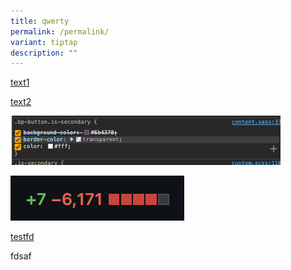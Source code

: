```yaml
---
title: qwerty
permalink: /permalink/
variant: tiptap
description: ""
---
```

<p><a href="link1-1-modified" rel="noopener noreferrer nofollow" target="_blank">text1</a></p><p><a href="link2-2-modifyed" rel="noopener noreferrer nofollow" target="_blank">text2</a></p><div class="isomer-image-wrapper"><img alt="image 1" src="/images/Screenshot_2023_11_09_at_1_06_21_PM.png"></div><p></p><div class="isomer-image-wrapper"><img alt="image2" src="/images/Screenshot_2023_11_07_at_5_15_38_PM.png"></div><p><a href="/files/Dsafdsfasdfa/test1dsa.pdf" rel="noopener noreferrer nofollow" target="_blank">testfd</a></p><p>fdsaf</p>